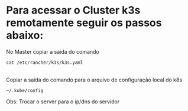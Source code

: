 # Para acessar o Cluster k3s remotamente seguir os passos abaixo:

No Master copiar a saída do comando

```
cat /etc/rancher/k3s/k3s.yaml
```

<br>
Copiar a saída do comando para o arquivo de configuração local do k8s

```
~/.kube/config
```

Obs: Trocar o server para o ip/dns do servidor
